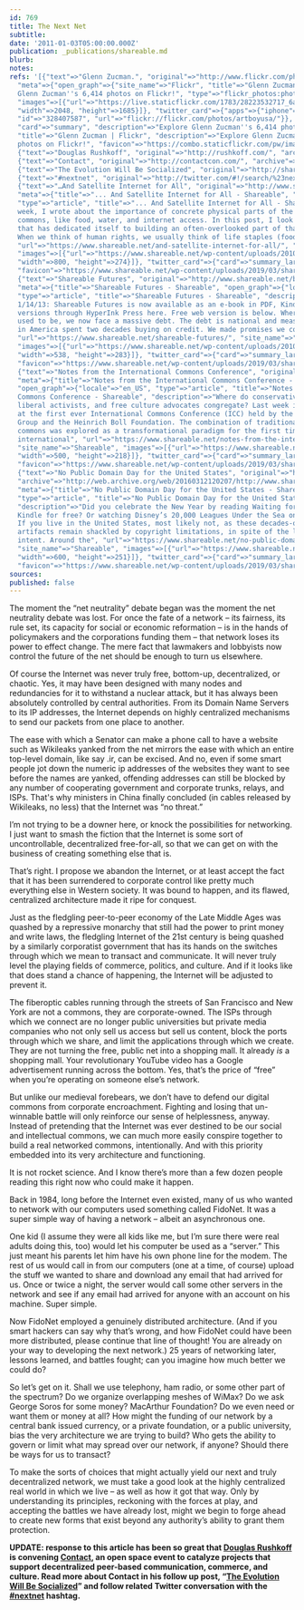 ```yaml
---
id: 769
title: The Next Net
subtitle: 
date: '2011-01-03T05:00:00.000Z'
publication: _publications/shareable.md
blurb: 
notes: 
refs: '[{"text"=>"Glenn Zucman.", "original"=>"http://www.flickr.com/photos/artboyusa/",
  "meta"=>{"open_graph"=>{"site_name"=>"Flickr", "title"=>"Glenn Zucman", "description"=>"Explore
  Glenn Zucman''s 6,414 photos on Flickr!", "type"=>"flickr_photos:photostream", "url"=>"https://www.flickr.com/photos/artboyusa/",
  "images"=>[{"url"=>"https://live.staticflickr.com/1783/28223532717_6aa15e2616_k.jpg",
  "width"=>2048, "height"=>1685}]}, "twitter_card"=>{"apps"=>{"iphone"=>{"name"=>"Flickr",
  "id"=>"328407587", "url"=>"flickr://flickr.com/photos/artboyusa/"}}, "site"=>"@flickr",
  "card"=>"summary", "description"=>"Explore Glenn Zucman''s 6,414 photos on Flickr!"},
  "title"=>"Glenn Zucman | Flickr", "description"=>"Explore Glenn Zucman''s 6,414
  photos on Flickr!", "favicon"=>"https://combo.staticflickr.com/pw/images/favicons/favicon-196.png"}},
  {"text"=>"Douglas Rushkoff", "original"=>"http://rushkoff.com/", "archive"=>"http://web.archive.org/web/20200718072221/https://rushkoff.com/"},
  {"text"=>"Contact", "original"=>"http://contactcon.com/", "archive"=>"http://web.archive.org/web/20191223220035/http://contactcon.com/"},
  {"text"=>"The Evolution Will Be Socialized", "original"=>"http://shareable.net/blog/the-evolution-will-be-socialized"},
  {"text"=>"#nextnet", "original"=>"http://twitter.com/#!/search/%23nextnet", "archive"=>"http://web.archive.org/web/20200801201200/https://twitter.com/"},
  {"text"=>"…And Satellite Internet for All", "original"=>"http://www.shareable.net/blog/and-satellite-internet-for-all",
  "meta"=>{"title"=>"... And Satellite Internet for All - Shareable", "open_graph"=>{"locale"=>"en_US",
  "type"=>"article", "title"=>"... And Satellite Internet for All - Shareable", "description"=>"Last
  week, I wrote about the importance of concrete physical parts of the intellectual
  commons, like food, water, and internet access. In this post, I look at one group
  that has dedicated itself to building an often-overlooked part of that foundation.
  When we think of human rights, we usually think of life staples (food, water,",
  "url"=>"https://www.shareable.net/and-satellite-internet-for-all/", "site_name"=>"Shareable",
  "images"=>[{"url"=>"https://www.shareable.net/wp-content/uploads/2010/12/blog_top-image_astra_satellite.jpg",
  "width"=>800, "height"=>274}]}, "twitter_card"=>{"card"=>"summary_large_image"},
  "favicon"=>"https://www.shareable.net/wp-content/uploads/2019/03/shareable-favicon.png"}},
  {"text"=>"Shareable Futures", "original"=>"http://www.shareable.net/blog/shareable-futures",
  "meta"=>{"title"=>"Shareable Futures - Shareable", "open_graph"=>{"locale"=>"en_US",
  "type"=>"article", "title"=>"Shareable Futures - Shareable", "description"=>"UPDATE
  1/14/13: Shareable Futures is now available as an e-book in PDF, Kindle, and iPad
  versions through HyperInk Press here. Free web version is below. Where our future
  used to be, we now face a massive debt. The debt is national and measurable. We
  in America spent two decades buying on credit. We made promises we couldn’t keep",
  "url"=>"https://www.shareable.net/shareable-futures/", "site_name"=>"Shareable",
  "images"=>[{"url"=>"https://www.shareable.net/wp-content/uploads/2010/05/blog_top-image_featured.jpg",
  "width"=>538, "height"=>283}]}, "twitter_card"=>{"card"=>"summary_large_image"},
  "favicon"=>"https://www.shareable.net/wp-content/uploads/2019/03/shareable-favicon.png"}},
  {"text"=>"Notes from the International Commons Conference", "original"=>"http://www.shareable.net/blog/notes-from-the-international-commons-conference",
  "meta"=>{"title"=>"Notes from the International Commons Conference - Shareable",
  "open_graph"=>{"locale"=>"en_US", "type"=>"article", "title"=>"Notes from the International
  Commons Conference - Shareable", "description"=>"Where do conservative urbanists,
  liberal activists, and free culture advocates congregate? Last week it was in Berlin
  at the first ever International Commons Conference (ICC) held by the Commons Strategies
  Group and the Heinrich Boll Foundation. The combination of traditional and digital
  commons was explored as a transformational paradigm for the first time through an
  international", "url"=>"https://www.shareable.net/notes-from-the-international-commons-conference/",
  "site_name"=>"Shareable", "images"=>[{"url"=>"https://www.shareable.net/wp-content/uploads/2010/11/blog_top-image_opening_talk.jpg",
  "width"=>500, "height"=>218}]}, "twitter_card"=>{"card"=>"summary_large_image"},
  "favicon"=>"https://www.shareable.net/wp-content/uploads/2019/03/shareable-favicon.png"}},
  {"text"=>"No Public Domain Day for the United States", "original"=>"http://www.shareable.net/blog/no-public-domain-day-for-the-united-states",
  "archive"=>"http://web.archive.org/web/20160312120207/http://www.shareable.net/blog/no-public-domain-day-for-the-united-states",
  "meta"=>{"title"=>"No Public Domain Day for the United States - Shareable", "open_graph"=>{"locale"=>"en_US",
  "type"=>"article", "title"=>"No Public Domain Day for the United States - Shareable",
  "description"=>"Did you celebrate the New Year by reading Waiting for Godot on your
  Kindle for free? Or watching Disney’s 20,000 Leagues Under the Sea on Archive.org?
  If you live in the United States, most likely not, as these decades-old cultural
  artifacts remain shackled by copyright limitations, in spite of the law''s original
  intent. Around the", "url"=>"https://www.shareable.net/no-public-domain-day-for-the-united-states/",
  "site_name"=>"Shareable", "images"=>[{"url"=>"https://www.shareable.net/wp-content/uploads/2011/01/blog_top-image_pdd2011.jpeg",
  "width"=>600, "height"=>251}]}, "twitter_card"=>{"card"=>"summary_large_image"},
  "favicon"=>"https://www.shareable.net/wp-content/uploads/2019/03/shareable-favicon.png"}}]'
sources: 
published: false
---
```

The moment the “net neutrality” debate began was the moment the net neutrality debate was lost. For once the fate of a network –  its fairness, its rule set, its capacity for social or economic reformation – is in the hands of policymakers and the corporations funding them – that network loses its power to effect change. The mere fact that lawmakers and lobbyists now control the future of the net should be enough to turn us elsewhere.

Of course the Internet was never truly free, bottom-up, decentralized, or chaotic. Yes, it may have been designed with many nodes and redundancies for it to withstand a nuclear attack, but it has always been absolutely controlled by central authorities. From its Domain Name Servers to its IP addresses, the Internet depends on highly centralized mechanisms to send our packets from one place to another.

The ease with which a Senator can make a phone call to have a website such as Wikileaks yanked from the net mirrors the ease with which an entire top-level domain, like say .ir, can be excised. And no, even if some smart people jot down the numeric ip addresses of the websites they want to see before the names are yanked, offending addresses can still be blocked by any number of cooperating government and corporate trunks, relays, and ISPs. That's why ministers in China finally concluded (in cables released by Wikileaks, no less) that the Internet was “no threat.”

I’m not trying to be a downer here, or knock the possibilities for networking. I just want to smash the fiction that the Internet is some sort of uncontrollable, decentralized free-for-all, so that we can get on with the business of creating something else that is.

That’s right. I propose we abandon the Internet, or at least accept the fact that it has been surrendered to corporate control like pretty much everything else in Western society. It was bound to happen, and its flawed, centralized architecture made it ripe for conquest.

Just as the fledgling peer-to-peer economy of the Late Middle Ages was quashed by a repressive monarchy that still had the power to print money and write laws, the fledgling Internet of the 21st century is being quashed by a similarly corporatist government that has its hands on the switches through which we mean to transact and communicate. It will never truly level the playing fields of commerce, politics, and culture. And if it looks like that does stand a chance of happening, the Internet will be adjusted to prevent it.

The fiberoptic cables running through the streets of San Francisco and New York are not a commons, they are corporate-owned. The ISPs through which we connect are no longer public universities but private media companies who not only sell us access but sell us content, block the ports through which we share, and limit the applications through which we create. They are not turning the free, public net into a shopping mall. It already *is* a shopping mall. Your revolutionary YouTube video has a Google advertisement running across the bottom. Yes, that’s the price of “free” when you’re operating on someone else’s network.

But unlike our medieval forebears, we don’t have to defend our digital commons from corporate encroachment. Fighting and losing that un-winnable battle will only reinforce our sense of helplessness, anyway. Instead of pretending that the Internet was ever destined to be our social and intellectual commons, we can much more easily conspire together to build a real networked commons, intentionally. And with this priority embedded into its very architecture and functioning.

It is not rocket science. And I know there’s more than a few dozen people reading this right now who could make it happen.

Back in 1984, long before the Internet even existed, many of us who wanted to network with our computers used something called FidoNet. It was a super simple way of having a network – albeit an asynchronous one.

One kid (I assume they were all kids like me, but I’m sure there were real adults doing this, too) would let his computer be used as a “server.” This just meant his parents let him have his own phone line for the modem. The rest of us would call in from our computers (one at a time, of course) upload the stuff we wanted to share and download any email that had arrived for us. Once or twice a night, the server would call some other servers in the network and see if any email had arrived for anyone with an account on his machine. Super simple.

Now FidoNet employed a genuinely distributed architecture. (And if you smart hackers can say why that’s wrong, and how FidoNet could have been more distributed, please continue that line of thought! You are already on your way to developing the next network.) 25 years of networking later, lessons learned, and battles fought; can you imagine how much better we could do?

So let’s get on it. Shall we use telephony, ham radio, or some other part of the spectrum? Do we organize overlapping meshes of WiMax? Do we ask George Soros for some money? MacArthur Foundation? Do we even need or want them or money at all? How might the funding of our network by a central bank issued currency, or a private foundation, or a public university, bias the very architecture we are trying to build? Who gets the ability to govern or limit what may spread over our network, if anyone? Should there be ways for us to transact?

To make the sorts of choices that might actually yield our next and truly decentralized network, we must take a good look at the highly centralized real world in which we live – as well as how it got that way. Only by understanding its principles, reckoning with the forces at play, and accepting the battles we have already lost, might we begin to forge ahead to create new forms that exist beyond any authority’s ability to grant them protection.

**UPDATE: response to this article has been so great that [Douglas Rushkoff](http://rushkoff.com/) is convening [Contact](http://contactcon.com/), an open space event to catalyze projects that support decentralized peer-based communication, commerce, and culture. Read more about Contact in his follow up post, “[The Evolution Will Be Socialized](http://shareable.net/blog/the-evolution-will-be-socialized)” and follow related Twitter conversation with the [#nextnet](http://twitter.com/#!/search/%23nextnet) hashtag.**
